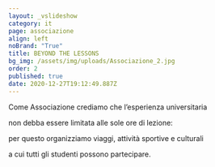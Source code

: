 ```yaml
---
layout: _vslideshow
category: it
page: associazione
align: left
noBrand: "True"
title: BEYOND THE LESSONS
bg_img: /assets/img/uploads/Associazione_2.jpg
order: 2
published: true
date: 2020-12-27T19:12:49.887Z
---
```

Come Associazione crediamo che l’esperienza universitaria


non debba essere limitata alle sole ore di lezione:


per questo organizziamo viaggi, attività sportive e culturali


a cui tutti gli studenti possono partecipare.